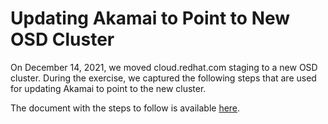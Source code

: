 # Updating Akamai to Point to New OSD Cluster

On December 14, 2021, we moved cloud.redhat.com staging to a new OSD cluster.  During the exercise, we captured the following steps that are used for updating Akamai to point to the new cluster.

The document with the steps to follow is available [here](https://docs.google.com/document/d/1Sk8WW1bR0sG3hCxjYPp3gFnAQYUR-5JF1qmaouG9XQk/edit?usp=sharing).
